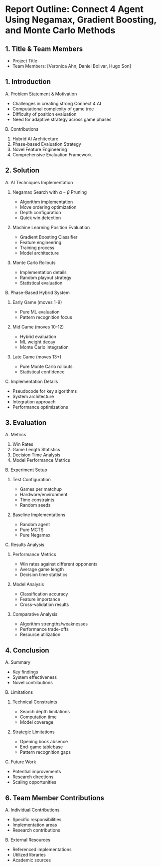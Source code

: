 # Report Outline: Connect 4 Agent Using Negamax, Gradient Boosting, and Monte Carlo Methods

## 1. Title & Team Members

- Project Title
- Team Members: [Veronica Ahn, Daniel Bolivar, Hugo Son]

## 1. Introduction

A. Problem Statement & Motivation

- Challenges in creating strong Connect 4 AI
- Computational complexity of game tree
- Difficulty of position evaluation
- Need for adaptive strategy across game phases

B. Contributions

1. Hybrid AI Architecture
2. Phase-based Evaluation Strategy
3. Novel Feature Engineering
4. Comprehensive Evaluation Framework

## 2. Solution

A. AI Techniques Implementation

1. Negamax Search with $\alpha - \beta$ Pruning

   - Algorithm implementation
   - Move ordering optimization
   - Depth configuration
   - Quick win detection

2. Machine Learning Position Evaluation

   - Gradient Boosting Classifier
   - Feature engineering
   - Training process
   - Model architecture

3. Monte Carlo Rollouts
   - Implementation details
   - Random playout strategy
   - Statistical evaluation

B. Phase-Based Hybrid System

1. Early Game (moves 1-9)

   - Pure ML evaluation
   - Pattern recognition focus

2. Mid Game (moves 10-12)

   - Hybrid evaluation
   - ML weight decay
   - Monte Carlo integration

3. Late Game (moves 13+)
   - Pure Monte Carlo rollouts
   - Statistical confidence

C. Implementation Details

- Pseudocode for key algorithms
- System architecture
- Integration approach
- Performance optimizations

## 3. Evaluation

A. Metrics

1. Win Rates
2. Game Length Statistics
3. Decision Time Analysis
4. Model Performance Metrics

B. Experiment Setup

1. Test Configuration

   - Games per matchup
   - Hardware/environment
   - Time constraints
   - Random seeds

2. Baseline Implementations
   - Random agent
   - Pure MCTS
   - Pure Negamax

C. Results Analysis

1. Performance Metrics
   - Win rates against different opponents
   - Average game length
   - Decision time statistics
2. Model Analysis

   - Classification accuracy
   - Feature importance
   - Cross-validation results

3. Comparative Analysis
   - Algorithm strengths/weaknesses
   - Performance trade-offs
   - Resource utilization

## 4. Conclusion

A. Summary

- Key findings
- System effectiveness
- Novel contributions

B. Limitations

1. Technical Constraints

   - Search depth limitations
   - Computation time
   - Model coverage

2. Strategic Limitations
   - Opening book absence
   - End-game tablebase
   - Pattern recognition gaps

C. Future Work

- Potential improvements
- Research directions
- Scaling opportunities

## 6. Team Member Contributions

A. Individual Contributions

- Specific responsibilities
- Implementation areas
- Research contributions

B. External Resources

- Referenced implementations
- Utilized libraries
- Academic sources
